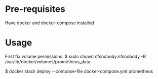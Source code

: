 # Pre-requisites
Have docker and docker-compose installed

# Usage
First fix volume permissions:
$ sudo chown nfsnobody:nfsnobody -R /var/lib/docker/volumes/prometheus_data


$ docker stack deploy --compose-file docker-compose.yml prometheus
